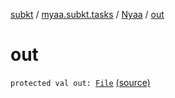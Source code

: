 [subkt](../../index.md) / [myaa.subkt.tasks](../index.md) / [Nyaa](index.md) / [out](./out.md)

# out

`protected val out: `[`File`](https://docs.oracle.com/javase/9/docs/api/java/io/File.html) [(source)](https://github.com/Myaamori/SubKt/blob/0.1.13/src/main/kotlin/myaa/subkt/tasks/tasks.kt#L928)